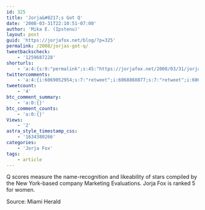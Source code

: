 ```yaml
---
id: 325
title: 'Jorja&#8217;s Got Q'
date: '2008-03-31T22:10:51-07:00'
author: 'Mika E. (Ipstenu)'
layout: post
guid: 'https://jorjafox.net/blog/?p=325'
permalink: /2008/jorjas-got-q/
tweetbackscheck:
    - '1259687228'
shorturls:
    - 'a:4:{s:9:"permalink";s:45:"https://jorjafox.net/2008/03/31/jorjas-got-q/";s:7:"tinyurl";s:25:"http://tinyurl.com/kr4rbo";s:4:"isgd";s:18:"http://is.gd/53MvC";s:5:"bitly";s:20:"http://bit.ly/8O1qBU";}'
twittercomments:
    - 'a:4:{i:6069052954;s:7:"retweet";i:6068860877;s:7:"retweet";i:6068808878;s:7:"retweet";i:6068790201;s:7:"retweet";}'
tweetcount:
    - '4'
btc_comment_summary:
    - 'a:0:{}'
btc_comment_counts:
    - 'a:0:{}'
Views:
    - '2'
astra_style_timestamp_css:
    - '1634380266'
categories:
    - 'Jorja Fox'
tags:
    - article
---
```


Q scores measure the name-recognition and likeability of stars compiled by the New York-based company Marketing Evaluations.  Jorja Fox is ranked 5 for women.

Source: Miami Herald